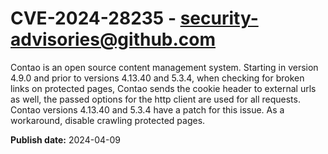 # CVE-2024-28235 - security-advisories@github.com

Contao is an open source content management system. Starting in version 4.9.0 and prior to versions 4.13.40 and 5.3.4, when checking for broken links on protected pages, Contao sends the cookie header to external urls as well, the passed  options for the http client are used for all requests. Contao versions 4.13.40 and 5.3.4 have a patch for this issue. As a workaround, disable crawling protected pages.

**Publish date:** 2024-04-09
